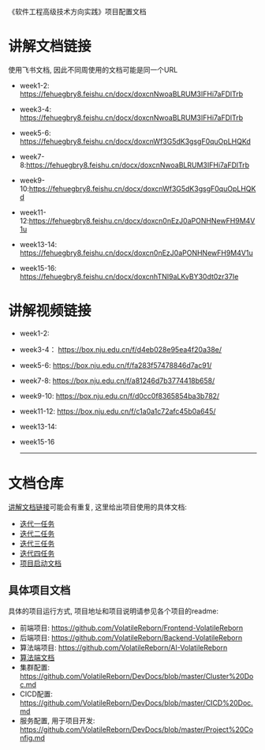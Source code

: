 《软件工程高级技术方向实践》项目配置文档

# 讲解文档链接

使用飞书文档, 因此不同周使用的文档可能是同一个URL

* week1-2: https://fehuegbry8.feishu.cn/docx/doxcnNwoaBLRUM3IFHi7aFDlTrb

*  week3-4: https://fehuegbry8.feishu.cn/docx/doxcnNwoaBLRUM3IFHi7aFDlTrb
* week5-6: https://fehuegbry8.feishu.cn/docx/doxcnWf3G5dK3gsgF0quOpLHQKd
* week7-8:https://fehuegbry8.feishu.cn/docx/doxcnNwoaBLRUM3IFHi7aFDlTrb
* week9-10:https://fehuegbry8.feishu.cn/docx/doxcnWf3G5dK3gsgF0quOpLHQKd
* week11-12:https://fehuegbry8.feishu.cn/docx/doxcn0nEzJ0aPONHNewFH9M4V1u
* week13-14: https://fehuegbry8.feishu.cn/docx/doxcn0nEzJ0aPONHNewFH9M4V1u
* week15-16: https://fehuegbry8.feishu.cn/docx/doxcnhTNI9aLKvBY30dt0zr37Ie

# 讲解视频链接

* week1-2:

*  week3-4： https://box.nju.edu.cn/f/d4eb028e95ea4f20a38e/

* week5-6: https://box.nju.edu.cn/f/fa283f57478846d7ac91/

* week7-8: https://box.nju.edu.cn/f/a81246d7b3774418b658/

* week9-10: https://box.nju.edu.cn/f/d0cc0f8365854ba3b782/

* week11-12: https://box.nju.edu.cn/f/c1a0a1c72afc45b0a645/

* week13-14: 

* week15-16

  ****

# 文档仓库

[讲解文档链接](#讲解文档链接)可能会有重复, 这里给出项目使用的具体文档:

* [迭代一任务](https://fehuegbry8.feishu.cn/docx/doxcnRrLGv4Pyuz783FwFfbvOYp)
* [迭代二任务](https://fehuegbry8.feishu.cn/docx/doxcnWf3G5dK3gsgF0quOpLHQKd)
* [迭代三任务](https://fehuegbry8.feishu.cn/docx/doxcn0nEzJ0aPONHNewFH9M4V1u)
* [迭代四任务](https://fehuegbry8.feishu.cn/docx/doxcnhTNI9aLKvBY30dt0zr37Ie)
* [项目启动文档](https://fehuegbry8.feishu.cn/docx/doxcnNwoaBLRUM3IFHi7aFDlTrb)

## 具体项目文档

具体的项目运行方式, 项目地址和项目说明请参见各个项目的readme:

- 前端项目: https://github.com/VolatileReborn/Frontend-VolatileReborn
- 后端项目: https://github.com/VolatileReborn/Backend-VolatileReborn
- 算法端项目: https://github.com/VolatileReborn/AI-VolatileReborn
- [算法端文档](https://fehuegbry8.feishu.cn/docx/Ja76dF1ALoPlGQxk8k2csL99nDh) 
- 集群配置: https://github.com/VolatileReborn/DevDocs/blob/master/Cluster%20Doc.md
- CICD配置: https://github.com/VolatileReborn/DevDocs/blob/master/CICD%20Doc.md
- 服务配置, 用于项目开发: https://github.com/VolatileReborn/DevDocs/blob/master/Project%20Config.md

